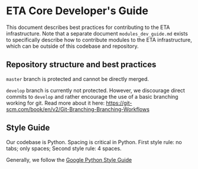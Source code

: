 # ETA Core Developer's Guide

This document describes best practices for contributing to the ETA 
infrastructure.  Note that a separate document `modules_dev_guide.md` exists to 
specifically describe how to contribute modules to the ETA infrastructure, 
which can be outside of this codebase and repository.


## Repository structure and best practices

`master` branch is protected and cannot be directly merged.

`develop` branch is currently not protected.  However, we discourage direct commits to `develop` and rather encourage the use of a basic branching working for git.  Read more about it here: <https://git-scm.com/book/en/v2/Git-Branching-Branching-Workflows>

## Style Guide

Our codebase is Python.  Spacing is critical in Python.  First style rule: no tabs; only spaces;  Second style rule: 4 spaces.

Generally, we follow the [Google Python Style Guide](https://google.github.io/styleguide/pyguide.html?showone=Comments#Comments)


